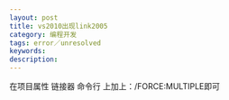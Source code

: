 ```yaml
---
layout: post
title: vs2010出现link2005
category: 编程开发
tags: error／unresolved
keywords: 
description: 
---
```


在项目属性 链接器 命令行 上加上：/FORCE:MULTIPLE即可









